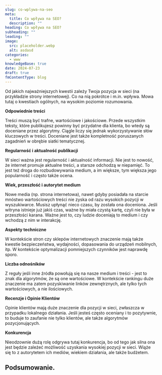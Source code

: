 ```yaml
---
slug: co-wplywa-na-seo
meta:
  title: Co wpływa na SEO?
  description: ""
heading: Co wpływa na SEO?
subheading: ""
leading: ""
image:
  src: placeholder.webp
  alt: asdasd
categories:
  - www
knowledgeBase: true
date: 2024-07-23
draft: true
fmContentType: blog
---
```


Od jakich najważniejszych kwestii zależy Twoja pozycja w sieci (na przykładzie strony internetowej). Co na nią pokrótce i m.in. wpływa. Mowa tutaj o kwestiach ogólnych, na wysokim poziomie rozumowania.

**Odpowiednie treści**

Treści muszą być trafne, wartościowe i jakościowe. Przede wszystkim teksty, które publikujesz powinny być przydatne dla klienta, bo wtedy są doceniane przez algorytmy. Ciągle liczy się jednak wykorzystywanie słów kluczowych w treści. Doceniane jest także kompletność poruszanych zagadnień w obrębie siatki tematycznej.

**Regularność i aktualność publikacji**

W sieci ważna jest regularność i aktualność informacji. Nie jest to nowość, że internet promuje aktualne treści, a starsze odchodzą w niepamięć. To jest też droga do rozbudowywania medium, a im większe, tym większa jego popularność i często także ocena.

**Wiek, przeszłość i autorytet medium**

Nowe media (np. strona internetowa), nawet gdyby posiadała na starcie mnóstwo wartościowych treści nie zyska od razu wysokich pozycji w wyszukiwarce. Musisz upłynąć nieco czasu, by została ona doceniona. Jeśli witryna istnieje już jakiś czas, ważne by miała czystą kartę, czyli nie była w przeszłości karana. Ważne jest to, czy ludzie doceniają to medium i czy wchodzą z nim w interakcję.

**Aspekty techniczne**

W kontekście stron czy sklepów internetowych znaczenie mają także kwestie bezpieczeństwa, wydajności, dopasowania do urządzeń mobilnych, itp. W kontekście optymalizacji pomniejszych czynników jest naprawdę sporo.

**Liczba odnośników**

Z reguły jeśli inne źródła powołują się na nasze medium i treści - jest to znak dla algorytmów, że są one wartościowe. W kontekście rankingu duże znaczenie ma zatem pozyskiwanie linków zewnętrznych, ale tylko tych wartościowych, a nie ilościowych.

**Recenzje i Opinie Klientów**

Opinie klientów mają duże znaczenie dla pozycji w sieci, zwłaszcza w przypadku lokalnego działania. Jeśli jesteś często oceniany i to pozytywnie, to buduje to zaufanie nie tylko klientów, ale także algorytmów pozycjonujących.

**Konkurencja**

Nieodzownie dużą rolę odgrywa tutaj konkurencja, bo od tego jak silna ona jest będzie zależeć możliwość uzyskania wysokiej pozycji w sieci. Wiąże się to z autorytetem ich mediów, wiekiem działania, ale także budżetem.

## Podsumowanie.
